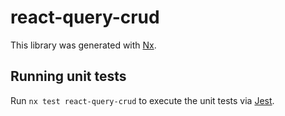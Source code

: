 # react-query-crud

This library was generated with [Nx](https://nx.dev).

## Running unit tests

Run `nx test react-query-crud` to execute the unit tests via [Jest](https://jestjs.io).
